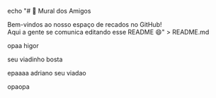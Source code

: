 echo "# 📢 Mural dos Amigos

Bem-vindos ao nosso espaço de recados no GitHub!  
Aqui a gente se comunica editando esse README 😄" > README.md


opaa higor

seu viadinho bosta

epaaaa adriano seu viadao


opaopa